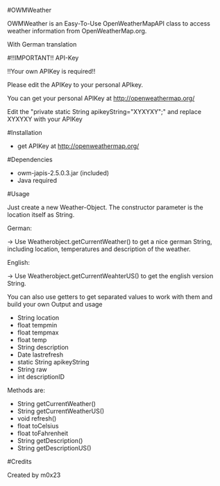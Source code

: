 #OWMWeather

OWMWeather is an Easy-To-Use OpenWeatherMapAPI class to access weather information from OpenWeatherMap.org.

With German translation

#!!IMPORTANT!! API-Key

!!Your own APIKey is required!!

Please edit the APIKey to your personal APIkey.

You can get your personal APIKey at http://openweathermap.org/

Edit the "private static String apikeyString="XYXYXY";" and replace XYXYXY with your APIKey

#Installation
- get APIKey at http://openweathermap.org/

#Dependencies
- owm-japis-2.5.0.3.jar (included)
- Java required

#Usage

Just create a new Weather-Object. The constructor parameter is the location itself as String.

German:

-> Use Weatherobject.getCurrentWeather() to get a nice german String, including location, temperatures and description of the weather.

English:

-> Use Weatherobject.getCurrentWeahterUS() to get the english version String.



You can also use getters to get separated values to work with them and build your own Output and usage

-	String location
-	float tempmin
-	float tempmax
-	float temp
-	String description
-	Date lastrefresh
-	static String apikeyString
-	String raw
-	int descriptionID

Methods are:

-	String getCurrentWeather()
-	String getCurrentWeatherUS() 
-	void refresh()
-	float toCelsius
-	float toFahrenheit
-	String getDescription()
-	String getDescriptionUS()
	
	


#Credits

Created by m0x23
